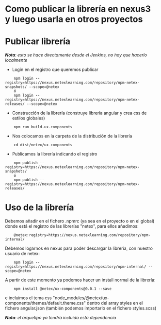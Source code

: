 # Como publicar la librería en nexus3 y luego usarla en otros proyectos

# Publicar librería

_**Nota**: esto se hace directamente desde el Jenkins, no hay que hacerlo localmente_

* Login en el registro que queremos publicar
```
    npm login --registry=https://nexus.netexlearning.com/repository/npm-netex-snapshots/ --scope=@netex
    ó
    npm login --registry=https://nexus.netexlearning.com/repository/npm-netex-releases/ --scope=@netex
```
* Construcción de la librería (construye librería angular y crea css de estilos globales)
``` 
    npm run build-ux-components
```
* Nos colocamos en la carpeta de la distribución de la librería
```
    cd dist/netex/ux-components
```
* Publicamos la librería indicando el registro
```
    npm publish --registry=https://nexus.netexlearning.com/repository/npm-netex-snapshots/
    ó
    npm publish --registry=https://nexus.netexlearning.com/repository/npm-netex-releases/
```

# Uso de la librería

Debemos añadir en el fichero .npmrc (ya sea en el proyecto o en el global) donde está el registro de las librerías "netex", para ellos añadimos:

```
    @netex:registry=https://nexus.netexlearning.com/repository/npm-internal/
```

Debemos logarnos en nexus para poder descargar la librería, con nuestro usuario de netex:
```
    npm login --registry=https://nexus.netexlearning.com/repository/npm-internal/ --scope=@netex
```

A partir de este momento ya podemos hacer un install normal de la librería:
```
    npm install @netex/ux-components@0.0.1 --save
```
e incluimos el tema css "node_modules/@netex/ux-components/themes/default.theme.css" dentro del array styles en el fichero angular.json (también podemos importarlo en el fichero styles.scss)

_**Nota**: el arquetipo ya tendrá incluida esta dependencia_

